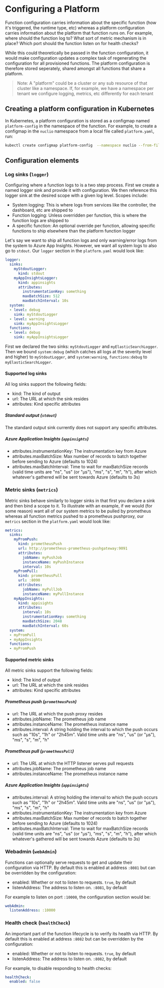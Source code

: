 # Configuring a Platform

Function configuration carries information about the specific function (how it's triggered, the runtime type, etc) whereas a platform configuration carries information about the platform that function runs on. For example, where should the function log to? What sort of metric mechanism is in place? Which port should the function listen on for health checks? 

While this could theoretically be passed in the function configuration, it would make configuration updates a complex task of regenerating the configuration for all provisioned functions. The platform configuration is therefore stored seperately, shared amongst all functions that share a platform.

> Note: A "platform" could be a cluster or any sub resource of that cluster like a namespace. If, for example, we have a namespace per tenant we configure logging, metrics, etc differently for each tenant

## Creating a platform configuration in Kubernetes

In Kubernetes, a platform configuration is stored as a configmap named `platform-config` in the namespace of the function. For example, to create a configmap in the `nuclio` namespace from a local file called `platform.yaml`, run:
```sh
kubectl create configmap platform-config  --namespace nuclio --from-file platform.yaml
```

## Configuration elements

### Log sinks (`logger`)

Configuring where a function logs to is a two step process. First we create a named logger sink and provide it with configuration. We then reference this logger sink at the desired scope with a given log level. Scopes include:
- System logging: This is where logs from services like the controller, the dashboard, etc are shipped to
- Function logging: Unless overridden per function, this is where the function logs are shipped to
- A specific function: An optional override per function, allowing specific functions to ship elsewhere than the platform function logger

Let's say we want to ship all function logs and only warning/error logs from the system to Azure App Insights. However, we want all system logs to also go to `stdout`. Our `logger` section in the `platform.yaml` would look like:

```yaml
logger:
  sinks:
    myStdoutLogger:
      kind: stdout
    myAppInsightsLogger:
      kind: appinsights
      attributes:
        instrumentationKey: something
        maxBatchSize: 512
        maxBatchInterval: 10s
  system:
  - level: debug
    sink: myStdoutLogger
  - level: warning
    sink: myAppInsightsLogger
  functions:
  - level: debug
    sink: myAppInsightsLogger
```

First we declared the two sinks: `myStdoutLogger` and `myElasticSearchLogger`. Then we bound `system:debug` (which catches all logs at the severity level and higher) to `myStdoutLogger`, and `system:warning`, `functions:debug` to `myElasticSearchLogger`.

#### Supported log sinks

All log sinks support the following fields:
- kind: The kind of output
- url: The URL at which the sink resides
- attributes: Kind specific attributes

##### Standard output (`stdout`)

The standard output sink currently does not support any specific attributes.

##### Azure Application Insights (`appinsights`)

- attributes.instrumentationKey: The instrumentation key from Azure
- attributes.maxBatchSize: Max number of records to batch together before sending to Azure (defaults to 1024)
- attributes.maxBatchInterval: Time to wait for maxBatchSize records (valid time units are "ns", "us" (or "µs"), "ms", "s", "m", "h"), after which whatever's gathered will be sent towards Azure (defaults to 3s)

### Metric sinks (`metrics`)

Metric sinks behave similarly to logger sinks in that first you declare a sink and then bind a scope to it. To illustrate with an example, if we would (for some reason) want all of our system metrics to be pulled by prometheus whereas all function metrics pushed to a prometheus pushproxy, our `metrics` section in the `platform.yaml` would look like:

```yaml
metrics:
  sinks:
    myPromPush:
      kind: prometheusPush
      url: http://prometheus-prometheus-pushgateway:9091
      attributes:
        jobName: myPushJob
        instanceName: myPushInstance
        interval: 10s
    myPromPull:
      kind: prometheusPull
      url: :8090
      attributes:
        jobName: myPullJob
        instanceName: myPullInstance
    myAppInsights:
      kind: appisights
      attributes:
        interval: 10s
        instrumentationKey: something
        maxBatchSize: 2048
        maxBatchInterval: 60s
  system:
  - myPromPull
  - myAppInsights
  functions:
  - myPromPush
``` 

#### Supported metric sinks

All metric sinks support the following fields:
- kind: The kind of output
- url: The URL at which the sink resides
- attributes: Kind specific attributes

##### Prometheus push (`prometheusPush`)

- url: The URL at which the push proxy resides
- attributes.jobName: The prometheus job name
- attributes.instanceName: The prometheus instance name
- attributes.interval: A string holding the interval to which the push occurs such as "10s", "1h" or "2h45m". Valid time units are "ns", "us" (or "µs"), "ms", "s", "m", "h"

##### Prometheus pull (`prometheusPull`)

- url: The URL at which the HTTP listener serves pull requests
- attributes.jobName: The prometheus job name
- attributes.instanceName: The prometheus instance name

##### Azure Application Insights (`appinsights`)

- attributes.interval: A string holding the interval to which the push occurs such as "10s", "1h" or "2h45m". Valid time units are "ns", "us" (or "µs"), "ms", "s", "m", "h"
- attributes.instrumentationKey: The instrumentation key from Azure
- attributes.maxBatchSize: Max number of records to batch together before sending to Azure (defaults to 1024)
- attributes.maxBatchInterval: Time to wait for maxBatchSize records (valid time units are "ns", "us" (or "µs"), "ms", "s", "m", "h"), after which whatever's gathered will be sent towards Azure (defaults to 3s)

### Webadmin (`webAdmin`)

Functions can optionally serve requests to get and update their configuration via HTTP. By default this is enabled at address `:8081` but can be overridden by the configuration:
- enabled: Whether or not to listen to requests. `true`, by default
- listenAddress: The address to listen on. `:8081`, by default

For example to listen on port `:10000`, the configuration section would be:
```yaml
webAdmin:
  listenAddress: :10000
```

### Health check (`healthCheck`)

An important part of the function lifecycle is to verify its health via HTTP. By default this is enabled at address `:8082` but can be overridden by the configuration:
- enabled: Whether or not to listen to requests. `true`, by default
- listenAddress: The address to listen on. `:8082`, by default

For example, to disable responding to health checks:
```yaml
healthCheck:
  enabled: false
```

